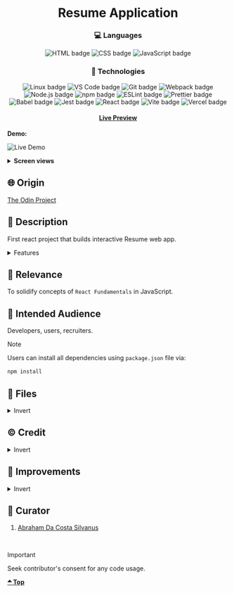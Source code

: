 <div align='center'>

# Resume Application

</div>
<div align='center'>
    <h3>💻 Languages</h3>
    <img src="https://img.shields.io/badge/HTML5-E34F26?style=for-the-badge&logo=html5&logoColor=white" alt="HTML badge">
    <img src="https://img.shields.io/badge/CSS3-1572B6?style=for-the-badge&logo=css3&logoColor=white" alt="CSS badge">
    <img src="https://img.shields.io/badge/JavaScript-F7DF1E?style=for-the-badge&logo=javascript&logoColor=black" alt="JavaScript badge">
    <h3>🔧 Technologies</h3>
    <img src="https://img.shields.io/badge/Linux-FCC624?style=for-the-badge&logo=linux&logoColor=black" alt="Linux badge">
    <img src="https://img.shields.io/badge/VS_Code-007ACC?style=for-the-badge&logo=visual-studio-code&logoColor=white" alt="VS Code badge">
    <img src="https://img.shields.io/badge/Git-F05032?style=for-the-badge&logo=git&logoColor=white" alt="Git badge">
    <img src="https://img.shields.io/badge/Webpack-8DD6F9?style=for-the-badge&logo=webpack&logoColor=black" alt="Webpack badge">
    <img src="https://img.shields.io/badge/Node.js-43853D?style=for-the-badge&logo=node.js&logoColor=white" alt="Node.js badge">
    <img src="https://img.shields.io/badge/npm-CB3837?style=for-the-badge&logo=npm&logoColor=white" alt="npm badge">
    <img src="https://img.shields.io/badge/ESLint-4B32C3?style=for-the-badge&logo=eslint&logoColor=white" alt="ESLint badge">
    <img src="https://img.shields.io/badge/Prettier-F7B93E?style=for-the-badge&logo=prettier&logoColor=black" alt="Prettier badge">
    <img src="https://img.shields.io/badge/Babel-F7B93E?style=for-the-badge&logo=babel&logoColor=black" alt="Babel badge">
    <img src="https://img.shields.io/badge/Jest-C21325?style=for-the-badge&logo=jest&logoColor=white" alt="Jest badge">
    <img src="https://img.shields.io/badge/React-61DAFB?style=for-the-badge&logo=react&logoColor=white" alt="React badge">
    <img src="https://img.shields.io/badge/Vite-646CFF?style=for-the-badge&logo=vite&logoColor=white" alt="Vite badge">
    <img src="https://img.shields.io/badge/Vercel-000000?style=for-the-badge&logo=vercel&logoColor=white" alt="Vercel badge">
    <h4><a href="https://resume-nu-lake.vercel.app/">Live Preview</a></h4>
</div>

**Demo:**

![Live Demo](./readme-assets/live.gif)

<details>

**<summary>Screen views</summary>**

**Desktop View:**

<img src="./readme-assets/desktop.png" alt="desktop view">
<br>

**Tablet View:**

<img src="./readme-assets/tablet.png" alt="desktop view">
<br>

**Mobile View:**

<img src="./readme-assets/mobile.png" alt="desktop view">

</details>

## 🌐 Origin

[The Odin Project](https://www.theodinproject.com/)

## 📝 Description

First react project that builds interactive Resume web app.

<details>
<summary>Features</summary>

- Change of palette and Resume layout in Personalization menu.
- A bar to clear Resume or reveal a sample.
- Download Resume
- Hide Resume to get larger Interface to Input.
- Real-time feedback of what input is expected (from animated placeholders)
- Two input fields for respective sections (Education & Profession). More than two can disrupt Resume UI, so it's intentional.
- Icons that are still visible in dark mode.
- Appealing UI

</details>

## 🎯 Relevance

To solidify concepts of `React Fundamentals` in JavaScript.

## 👥 Intended Audience

Developers, users, recruiters.

> [!NOTE]
> Users can install all dependencies using `package.json` file via:
>
> ```bash
> npm install
> ```

## 📂 Files

<details>
<summary>Invert</summary>

| File                                 | Description                                                                                                   |
| ------------------------------------ | ------------------------------------------------------------------------------------------------------------- |
| `src/*`                              | Source files that are bundled into the output directory `dist/`.                                              |
| `src/index.jsx`                      | The main JavaScript entry point that bundling begins.                                                         |
| `src/App.jsx`                        | Main component where overall structure and other layout components of the app are contained.                  |
| `src/assets/*`                       | All assets(imgs, icons, vids) used in website.                                                                |
| `src/components/animateText.js`      | Animates placeholders, required and optional status.                                                          |
| `src/components/getNodes.js`         | Selects nodes from DOM.                                                                                       |
| `src/components/sample.js`           | Updates Resume when cleared or revealed in Navigation.                                                        |
| `src/components/nav.js`              | Responsible for every logic in Nav, including dialog.                                                         |
| `src/components/responsiveTyping.js` | Adds real-time update of Resume from inputs.                                                                  |
| `src/components/inputFields.js`      | Responsible for every logic in input fields.                                                                  |
| `src/styles/App.css`                 | Main stylesheet for entire website.                                                                           |
| `dist/*`                             | Output files from bundling of files in directory `src/`.                                                      |
| `dist/main.js`                       | Main JavaScript output file that contains the bundled JavaScript code, minified and optimized for deployment. |
| `package*`                           | Contains details of project and dependencies versions.                                                        |
| `algorithm.txt`                      | Algorithm for `JavaScript`.                                                                                   |
| `readme-assets/*`                    | Live demo and different screen views used in `README.md`.                                                     |

</details>

## ©️ Credit

<details>
<summary>Invert</summary>

| File                     | Description                                                          |
| ------------------------ | -------------------------------------------------------------------- |
| `src/assets/profile.jpg` | Photo created by Shubham Dhage on [Unsplash](https://unsplash.com/). |
| `src/assets/unknown.jpg` | Photo created by Stephan Müller on [Pexels](https://pexels.com/).    |

</details>

## 🔄 Improvements

<details>
<summary>Invert</summary>

- [ ] Uncomment Skills html, add its input, animated placeholder and make it responsive in Resume.
- [ ] Make download occur once at click.
- [ ] Downloaded Resume should be visibly the same as on website.
- [ ] Add languages.
- [ ] Add night mode.
- [ ] Add real time feedback when user is typing.
- [ ] Add audio in Nav to read Resume.
- [ ] Use correct date input formats (Year for Education, Month-Year for Profession).
- [ ] Transition input fields section smoothly when Resume is hidden.
- [ ] Transition layouts smoothly.
- [ ] Add top-align to Layout in Personalization and make Layout a slider.
- [ ] Make nav sticky
- [ ] Fix inconsistency in placeholder animation cause when tab is changed. (Can restart animation whenever focus on the site changed. Focus also shifts when download button is pressed in phone.)

</details>

## 👤 Curator

1. [Abraham Da Costa Silvanus](https://github.com/asdacosta)

<br>

> [!IMPORTANT]
> Seek contributor's consent for any code usage.

**[🞁 Top](#template)**
